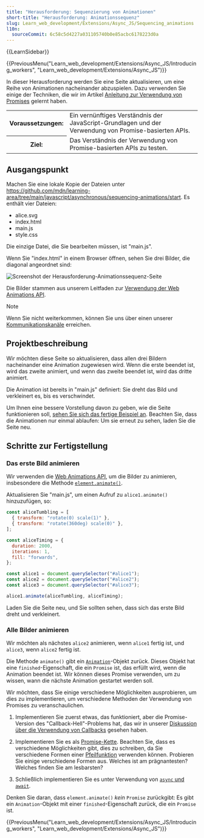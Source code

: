 ```yaml
---
title: "Herausforderung: Sequenzierung von Animationen"
short-title: "Herausforderung: Animationssequenz"
slug: Learn_web_development/Extensions/Async_JS/Sequencing_animations
l10n:
  sourceCommit: 6c58c5d4227a031105740b0e85acbc6178223d0a
---
```


{{LearnSidebar}}

{{PreviousMenu("Learn_web_development/Extensions/Async_JS/Introducing_workers", "Learn_web_development/Extensions/Async_JS")}}

In dieser Herausforderung werden Sie eine Seite aktualisieren, um eine Reihe von Animationen nacheinander abzuspielen. Dazu verwenden Sie einige der Techniken, die wir im Artikel [Anleitung zur Verwendung von Promises](/de/docs/Learn_web_development/Extensions/Async_JS/Promises) gelernt haben.

<table>
  <tbody>
    <tr>
      <th scope="row">Voraussetzungen:</th>
      <td>
        Ein vernünftiges Verständnis der JavaScript-Grundlagen und der Verwendung von Promise-basierten APIs.
      </td>
    </tr>
    <tr>
      <th scope="row">Ziel:</th>
      <td>Das Verständnis der Verwendung von Promise-basierten APIs zu testen.</td>
    </tr>
  </tbody>
</table>

## Ausgangspunkt

Machen Sie eine lokale Kopie der Dateien unter <https://github.com/mdn/learning-area/tree/main/javascript/asynchronous/sequencing-animations/start>. Es enthält vier Dateien:

- alice.svg
- index.html
- main.js
- style.css

Die einzige Datei, die Sie bearbeiten müssen, ist "main.js".

Wenn Sie "index.html" in einem Browser öffnen, sehen Sie drei Bilder, die diagonal angeordnet sind:

![Screenshot der Herausforderung-Animationssequenz-Seite](./sequencing-animations.png)

Die Bilder stammen aus unserem Leitfaden zur [Verwendung der Web Animations API](/de/docs/Web/API/Web_Animations_API/Using_the_Web_Animations_API).

> [!NOTE]
> Wenn Sie nicht weiterkommen, können Sie uns über einen unserer [Kommunikationskanäle](/de/docs/MDN/Community/Communication_channels) erreichen.

## Projektbeschreibung

Wir möchten diese Seite so aktualisieren, dass allen drei Bildern nacheinander eine Animation zugewiesen wird. Wenn die erste beendet ist, wird das zweite animiert, und wenn das zweite beendet ist, wird das dritte animiert.

Die Animation ist bereits in "main.js" definiert: Sie dreht das Bild und verkleinert es, bis es verschwindet.

Um Ihnen eine bessere Vorstellung davon zu geben, wie die Seite funktionieren soll, [sehen Sie sich das fertige Beispiel an](https://mdn.github.io/learning-area/javascript/asynchronous/sequencing-animations/finished/). Beachten Sie, dass die Animationen nur einmal ablaufen: Um sie erneut zu sehen, laden Sie die Seite neu.

## Schritte zur Fertigstellung

### Das erste Bild animieren

Wir verwenden die [Web Animations API](/de/docs/Web/API/Web_Animations_API), um die Bilder zu animieren, insbesondere die Methode [`element.animate()`](/de/docs/Web/API/Element/animate).

Aktualisieren Sie "main.js", um einen Aufruf zu `alice1.animate()` hinzuzufügen, so:

```js
const aliceTumbling = [
  { transform: "rotate(0) scale(1)" },
  { transform: "rotate(360deg) scale(0)" },
];

const aliceTiming = {
  duration: 2000,
  iterations: 1,
  fill: "forwards",
};

const alice1 = document.querySelector("#alice1");
const alice2 = document.querySelector("#alice2");
const alice3 = document.querySelector("#alice3");

alice1.animate(aliceTumbling, aliceTiming);
```

Laden Sie die Seite neu, und Sie sollten sehen, dass sich das erste Bild dreht und verkleinert.

### Alle Bilder animieren

Wir möchten als nächstes `alice2` animieren, wenn `alice1` fertig ist, und `alice3`, wenn `alice2` fertig ist.

Die Methode `animate()` gibt ein [`Animation`](/de/docs/Web/API/Animation)-Objekt zurück. Dieses Objekt hat eine `finished`-Eigenschaft, die ein `Promise` ist, das erfüllt wird, wenn die Animation beendet ist. Wir können dieses Promise verwenden, um zu wissen, wann die nächste Animation gestartet werden soll.

Wir möchten, dass Sie einige verschiedene Möglichkeiten ausprobieren, um dies zu implementieren, um verschiedene Methoden der Verwendung von Promises zu veranschaulichen.

1. Implementieren Sie zuerst etwas, das funktioniert, aber die Promise-Version des "Callback-Hell"-Problems hat, das wir in unserer [Diskussion über die Verwendung von Callbacks](/de/docs/Learn_web_development/Extensions/Async_JS/Introducing#callbacks) gesehen haben.

2. Implementieren Sie es als [Promise-Kette](/de/docs/Learn_web_development/Extensions/Async_JS/Promises#chaining_promises). Beachten Sie, dass es verschiedene Möglichkeiten gibt, dies zu schreiben, da Sie verschiedene Formen einer [Pfeilfunktion](/de/docs/Learn_web_development/Core/Scripting/Functions#arrow_functions) verwenden können. Probieren Sie einige verschiedene Formen aus. Welches ist am prägnantesten? Welches finden Sie am lesbarsten?

3. Schließlich implementieren Sie es unter Verwendung von [`async` und `await`](/de/docs/Learn_web_development/Extensions/Async_JS/Promises#async_and_await).

Denken Sie daran, dass `element.animate()` _kein_ `Promise` zurückgibt: Es gibt ein `Animation`-Objekt mit einer `finished`-Eigenschaft zurück, die ein `Promise` ist.

{{PreviousMenu("Learn_web_development/Extensions/Async_JS/Introducing_workers", "Learn_web_development/Extensions/Async_JS")}}
